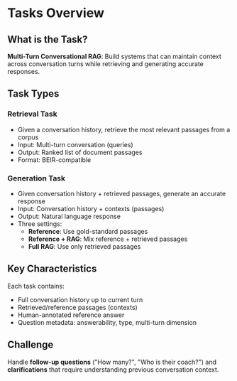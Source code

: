 # Tasks Overview

## What is the Task?

**Multi-Turn Conversational RAG**: Build systems that can maintain context across conversation turns while retrieving and generating accurate responses.

## Task Types

### Retrieval Task
- Given a conversation history, retrieve the most relevant passages from a corpus
- Input: Multi-turn conversation (queries)
- Output: Ranked list of document passages
- Format: BEIR-compatible

### Generation Task
- Given conversation history + retrieved passages, generate an accurate response
- Input: Conversation history + contexts (passages)
- Output: Natural language response
- Three settings:
  - **Reference**: Use gold-standard passages
  - **Reference + RAG**: Mix reference + retrieved passages
  - **Full RAG**: Use only retrieved passages

## Key Characteristics

Each task contains:
- Full conversation history up to current turn
- Retrieved/reference passages (contexts)
- Human-annotated reference answer
- Question metadata: answerability, type, multi-turn dimension

## Challenge

Handle **follow-up questions** ("How many?", "Who is their coach?") and **clarifications** that require understanding previous conversation context.

